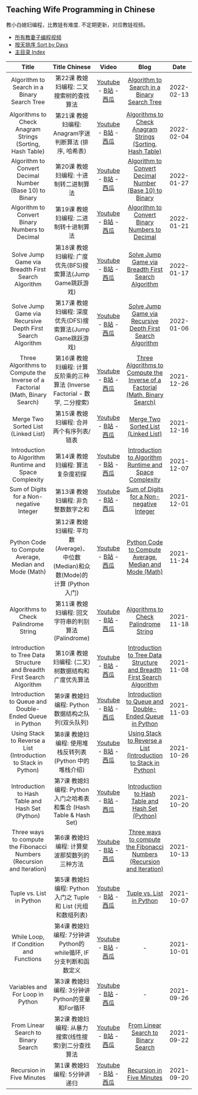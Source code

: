 
## Teaching Wife Programming in Chinese
教小白媳妇编程，比教娃有难度. 不定期更新，对应教娃视频。
- [所有教妻子编程视频](https://zhihua-lai.com/teaching/ch/?cat=wife)
- [按天排序 Sort by Days](https://github.com/DoctorLai/Teaching-Kids-Programming/blob/main/sort-by-days.md)
- [主目录 Index](https://github.com/DoctorLai/Teaching-Kids-Programming)

| Title | Title Chinese | Video | Blog | Date |
|:----:|:----:|:-------:|:----:|:----:|
| Algorithm to Search in a Binary Search Tree | 第22课 教媳妇编程: 二叉搜索树的查找算法 | [Youtube](https://youtu.be/3PTWPVLiBTE) - [B站](https://www.bilibili.com/video/BV1WY411V71n/)  - [西瓜](https://www.ixigua.com/7064232826085835272) | [Algorithm to Search in a Binary Search Tree](https://helloacm.com/teaching-kids-programming-algorithms-to-search-in-binary-search-tree/) | 2022-02-13 |
| Algorithms to Check Anagram Strings (Sorting, Hash Table) | 第21课 教媳妇编程: Anagram字迷判断算法 (排序, 哈希表) | [Youtube](https://youtu.be/4QVw8NKHHdo) - [B站](https://www.bilibili.com/video/BV1fP4y1A7Jq/)  - [西瓜](https://www.ixigua.com/7061176568780947975) | [Algorithms to Check Anagram Strings (Sorting, Hash Table)](https://helloacm.com/teaching-kids-programming-how-to-check-if-two-strings-anagrams/) | 2022-02-04 |
| Algorithm to Convert Decimal Number (Base 10) to Binary | 第20课 教媳妇编程: 十进制转二进制算法 | [Youtube](https://youtu.be/vNGPI2G0Hho) - [B站](https://www.bilibili.com/video/BV15S4y1y7dg/)  - [西瓜](https://www.ixigua.com/7058054702428062221) | [Algorithm to Convert Decimal Number (Base 10) to Binary](https://helloacm.com/teaching-kids-programming-binary-and-decimal-conversion-algorithms/) | 2022-01-27 |
| Algorithm to Convert Binary Numbers to Decimal  | 第19课 教媳妇编程: 二进制转十进制算法 | [Youtube](https://youtu.be/oHXJ7QNgmKU) - [B站](https://www.bilibili.com/video/BV17m4y1S7je/)  - [西瓜](https://www.ixigua.com/7055973893894472206) | [Algorithm to Convert Binary Numbers to Decimal ](https://helloacm.com/teaching-kids-programming-binary-and-decimal-conversion-algorithms/) | 2022-01-21 |
| Solve Jump Game via Breadth First Search Algorithm | 第18课 教媳妇编程: 广度优先(BFS)搜索算法(Jump Game跳跃游戏) | [Youtube](https://youtu.be/rzU7NVisERc) - [B站](https://www.bilibili.com/video/BV1AP4y177dd/)  - [西瓜](https://www.ixigua.com/7054262873458999838) | [Solve Jump Game via Breadth First Search Algorithm](https://helloacm.com/teaching-kids-programming-revisit-breadth-first-search-algorithm-via-a-jumping-game/) | 2022-01-17 |
| Solve Jump Game via Recursive Depth First Search Algorithm | 第17课 教媳妇编程: 深度优先(DFS)搜索算法(Jump Game跳跃游戏) | [Youtube](https://youtu.be/19NchAW9EyM) - [B站](https://www.bilibili.com/video/BV1dT4y1278X/)  - [西瓜](https://www.ixigua.com/7050184936044626439) | [Solve Jump Game via Recursive Depth First Search Algorithm](https://helloacm.com/teaching-kids-programming-solving-the-jump-game-by-depth-first-search-algorithm/) | 2022-01-06 |
| Three Algorithms to Compute the Inverse of a Factorial (Math, Binary Search) | 第16课 教媳妇编程: 计算反阶乘的三种算法 (Inverse Factorial - 数学, 二分搜索) | [Youtube](https://youtu.be/0mReaeD45Lg) - [B站](https://www.bilibili.com/video/BV1FL411L79T/)  - [西瓜](https://www.ixigua.com/7046091328546947591) | [Three Algorithms to Compute the Inverse of a Factorial (Math, Binary Search)](https://helloacm.com/teaching-kids-programming-two-algorithms-to-compute-inverse-factorials/) | 2021-12-26 |
| Merge Two Sorted List (Linked List) | 第15课 教媳妇编程: 合并两个有序列表/链表 | [Youtube](https://youtu.be/wRWS5RKezkQ) - [B站](https://www.bilibili.com/video/BV16r4y1U7qg/)  - [西瓜](https://www.ixigua.com/7042582108102984228) | [Merge Two Sorted List (Linked List)](https://helloacm.com/teaching-kids-programming-merging-two-sorted-list/) | 2021-12-16 |
| Introduction to Algorithm Runtime and Space Complexity | 第14课 教媳妇编程: 算法复杂度初探 | [Youtube](https://youtu.be/7LE-drwR6AQ) - [B站](https://www.bilibili.com/video/BV1Db4y1B7ku/)  - [西瓜](https://www.ixigua.com/7039291965799825957) | [Introduction to Algorithm Runtime and Space Complexity](https://helloacm.com/teaching-kids-programming-algorithmic-runtime-and-space-complexity/) | 2021-12-07 |
| Sum of Digits for a Non-negative Integer | 第13课 教媳妇编程: 非负整数数字之和 | [Youtube](https://youtu.be/ktOxvtVgvcA) - [B站](https://www.bilibili.com/video/BV1RS4y1X74a/)  - [西瓜](https://www.ixigua.com/7037027823311290893) | [Sum of Digits for a Non-negative Integer](https://helloacm.com/teaching-kids-programming-compute-the-sum-of-the-digits-using-three-methods/) | 2021-12-01 |
| Python Code to Compute Average, Median and Mode (Math) | 第12课 教媳妇编程: 平均数(Average)、中位数(Median)和众数(Mode)的计算 (Python入门) | [Youtube](https://youtu.be/V1mpBaLvm2Q) - [B站](https://www.bilibili.com/video/BV1TR4y147Ro/)  - [西瓜](https://www.ixigua.com/7034425536084443679) | [Python Code to Compute Average, Median and Mode (Math)](https://helloacm.com/teaching-kids-programming-compute-the-average-and-median/) | 2021-11-24 |
| Algorithms to Check Palindrome String | 第11课 教媳妇编程: 回文字符串的判别算法 (Palindrome) | [Youtube](https://youtu.be/7ImY4YafUms) - [B站](https://www.bilibili.com/video/BV1yM4y1A7yf/)  - [西瓜](https://www.ixigua.com/7032079534853718565) | [Algorithms to Check Palindrome String](https://helloacm.com/teaching-kids-programming-different-algorithms-to-check-if-a-string-is-palindrome/) | 2021-11-18 |
| Introduction to Tree Data Structure and Breadth First Search Algorithm | 第10课 教媳妇编程: (二叉)树数据结构和广度优先算法 | [Youtube](https://youtu.be/gEfR9YFZxdA) - [B站](https://www.bilibili.com/video/BV17F411Y7Y3/)  - [西瓜](https://www.ixigua.com/7028332958113071646) | [Introduction to Tree Data Structure and Breadth First Search Algorithm](https://helloacm.com/teaching-kids-programming-introduction-to-trees-binary-trees-perfect-binary-trees-and-bfs/) | 2021-11-08 |
| Introduction to Queue and Double-Ended Queue in Python | 第9课 教媳妇编程: Python数据结构之队列(双头队列) | [Youtube](https://youtu.be/0CepjkEgoGE) - [B站](https://www.bilibili.com/video/BV1Uv411T73Z/)  - [西瓜](https://www.ixigua.com/7026352686702428708) | [Introduction to Queue and Double-Ended Queue in Python](https://helloacm.com/teaching-kids-programming-introduction-to-queue-data-structure-and-examples/) | 2021-11-03 |
| Using Stack to Reverse a List (Introduction to Stack in Python) | 第8课 教媳妇编程: 使用堆栈反转列表(Python 中的堆栈介绍) | [Youtube](https://youtu.be/vuzxdIE7yrs) - [B站](https://www.bilibili.com/video/BV15v411u7UN/)  - [西瓜](https://www.ixigua.com/7023510235163656734) | [Using Stack to Reverse a List (Introduction to Stack in Python)](https://helloacm.com/teaching-kids-programming-reversing-a-list-using-stack/) | 2021-10-26 |
| Introduction to Hash Table and Hash Set (Python) | 第7课 教媳妇编程: Python 入门之哈希表和集合 (Hash Table & Hash Set) | [Youtube](https://youtu.be/Y8e6JVU8-s8) - [B站](https://www.bilibili.com/video/BV1iT4y1o7LQ/)  - [西瓜](https://www.ixigua.com/7040470903691411998) | [Introduction to Hash Table and Hash Set (Python)](https://helloacm.com/teaching-kids-programming-introduction-to-venn-graph-and-set-in-python-check-unique-string/) | 2021-10-20 |
| Three ways to compute the Fibonacci Numbers (Recursion and Iteration) | 第6课 教媳妇编程: 计算斐波那契数列的三种方法 | [Youtube](https://youtu.be/yUmrT_3e6jw) - [B站](https://www.bilibili.com/video/BV1wb4y1Y7SS/)  - [西瓜](https://www.ixigua.com/7018704946669289992) | [Three ways to compute the Fibonacci Numbers (Recursion and Iteration)](https://helloacm.com/teaching-kids-programming-computing-fibonacci-numbers-using-3-methods/) | 2021-10-13 |
| Tuple vs. List in Python | 第5课 教媳妇编程: Python 入门之 Tuple 和 List (元组和数组列表) | [Youtube](https://youtu.be/VBzWjxcA6f8) - [B站](https://www.bilibili.com/video/BV1Hv411g78S/)  - [西瓜](https://www.ixigua.com/7016528132513628708) | [Tuple vs. List in Python](https://helloacm.com/teaching-kids-programming-list-in-python/) | 2021-10-07 |
| While Loop, If Condition and Functions | 第4课 教媳妇编程: 7分钟讲Python的while循环, IF分支判断和函数定义 | [Youtube](https://youtu.be/S8rNmpCWFXo) - [B站](https://www.bilibili.com/video/BV1Y44y147iP/)  - [西瓜](https://www.ixigua.com/7040495733950120484) |  -  | 2021-10-01 |
| Variables and For Loop in Python | 第3课 教媳妇编程: 3分钟讲Python的变量和For循环 | [Youtube](https://youtu.be/iWC1h9UqtJc) - [B站](https://www.bilibili.com/video/BV1Fg411w77q/)  - [西瓜](https://www.ixigua.com/7040499001002557959) |  -  | 2021-09-26 |
| From Linear Search to Binary Search | 第2课 教媳妇编程: 从暴力搜索(线性搜索)到二分查找算法 | [Youtube](https://youtu.be/pvOW-ZraGFw) - [B站](https://www.bilibili.com/video/BV1734y1D7Zf/)  - [西瓜](https://www.ixigua.com/7040509882163954184) | [From Linear Search to Binary Search](https://helloacm.com/teaching-kids-programming-from-linear-search-to-binary-search-algorithm/) | 2021-09-22 |
| Recursion in Five Minutes | 第1课 教媳妇编程: 5分钟讲递归 | [Youtube](https://youtu.be/ZuEf7dyjL3k) - [B站](https://www.bilibili.com/video/BV1EQ4y1k7TV/)  - [西瓜](https://www.ixigua.com/7040512865710637575) | [Recursion in Five Minutes](https://helloacm.com/teaching-kids-programming-recursion-in-five-minutes/) | 2021-09-20 |
